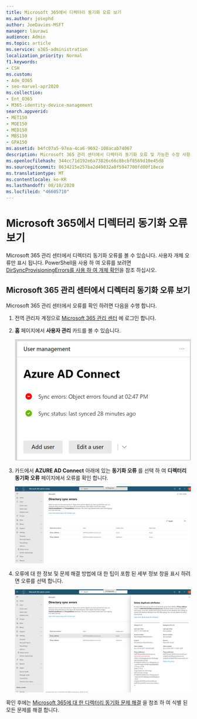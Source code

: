 ```yaml
---
title: Microsoft 365에서 디렉터리 동기화 오류 보기
ms.author: josephd
author: JoeDavies-MSFT
manager: laurawi
audience: Admin
ms.topic: article
ms.service: o365-administration
localization_priority: Normal
f1.keywords:
- CSH
ms.custom:
- Adm_O365
- seo-marvel-apr2020
ms.collection:
- Ent_O365
- M365-identity-device-management
search.appverid:
- MET150
- MOE150
- MED150
- MBS150
- GPA150
ms.assetid: b4fc07a5-97ea-4ca6-9692-108acab74067
description: Microsoft 365 관리 센터에서 디렉터리 동기화 오류 및 가능한 수정 사항을 확인 하는 방법을 알아봅니다.
ms.openlocfilehash: 344cc71d192e6a73826c66c8bcbf8569d10e45d8
ms.sourcegitcommit: 8634215e257ba2d49832a8f5947700fd00f18ece
ms.translationtype: MT
ms.contentlocale: ko-KR
ms.lasthandoff: 08/10/2020
ms.locfileid: "46605710"
---
```

# <a name="view-directory-synchronization-errors-in-microsoft-365"></a>Microsoft 365에서 디렉터리 동기화 오류 보기

Microsoft 365 관리 센터에서 디렉터리 동기화 오류를 볼 수 있습니다. 사용자 개체 오류만 표시 됩니다. PowerShell을 사용 하 여 오류를 보려면 [DirSyncProvisioningErrors를 사용 하 여 개체 확인](https://docs.microsoft.com/azure/active-directory/hybrid/how-to-connect-syncservice-duplicate-attribute-resiliency)을 참조 하십시오.

## <a name="view-directory-synchronization-errors-in-the-microsoft-365-admin-center"></a>Microsoft 365 관리 센터에서 디렉터리 동기화 오류 보기

Microsoft 365 관리 센터에서 오류를 확인 하려면 다음을 수행 합니다.
  
1. 전역 관리자 계정으로 [Microsoft 365 관리 센터](https://admin.microsoft.com) 에 로그인 합니다. 
    
2. **홈** 페이지에서 **사용자 관리** 카드를 볼 수 있습니다. 
    
    ![Microsoft 365 관리 센터의 사용자 관리 카드](media/060006e9-de61-49d5-8979-e77cda198e71.png)
  
3. 카드에서 **AZURE AD Connect** 아래에 있는 **동기화 오류** 를 선택 하 여 **디렉터리 동기화 오류** 페이지에서 오류를 확인 합니다.   
    
    ![디렉터리 동기화 오류 페이지의 예](media/882094a3-80d3-4aae-b90b-78b27047974c.png)

4. 오류에 대 한 정보 및 문제 해결 방법에 대 한 팁이 포함 된 세부 정보 창을 표시 하려면 오류를 선택 합니다.

   ![디렉터리 동기화 오류 세부 정보의 예](media/a6e302d4-6be7-4e3a-b4b5-81c5a2c02952.png)
  
확인 후에는 [Microsoft 365에 대 한 디렉터리 동기화 문제 해결](fix-problems-with-directory-synchronization.md) 을 참조 하 여 식별 된 모든 문제를 해결 합니다.


